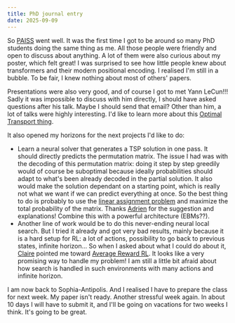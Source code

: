```yaml
---
title: PhD journal entry
date: 2025-09-09
---
```


So [PAISS](https://paiss.inria.fr) went well. It was the first time I got to be around so many PhD
students doing the same thing as me. All those people were friendly and open to discuss about
anything. A lot of them were also curious about my poster, which felt great! I was surprised to see
how little people knew about transformers and their modern positional encoding. I realised I'm still
in a bubble. To be fair, I knew nothing about most of others' papers.

Presentations were also very good, and of course I got to met Yann LeCun!!! Sadly it was impossible
to discuss with him directly, I should have asked questions after his talk. Maybe I should send that
email? Other than him, a lot of talks were highly interesting. I'd like to learn more about this
[Optimal Transport thing](https://arxiv.org/abs/2505.06589).

It also opened my horizons for the next projects I'd like to do:
- Learn a neural solver that generates a TSP solution in one pass. It should directly predicts the
  permutation matrix. The issue I had was with the decoding of this permutation matrix: doing it
  step by step greedily would of course be suboptimal because ideally probabilities should adapt to
  what's been already decoded in the partial solution. It also would make the solution dependant on
  a starting point, which is really not what we want if we can predict everything at once. So the
  best thing to do is probably to use the [linear assignment problem](https://optax.readthedocs.io/en/latest/_collections/examples/linear_assignment_problem.html)
  and maximize the total probability of the matrix. Thanks
  [Adrien](https://www.linkedin.com/in/adrien-lagesse-18b1211b9/) for the suggestion and
  explanations! Combine this with a powerful architecture (EBMs??).
- Another line of work would be to do this never-ending neural local search. But I tried it already
  and got very bad results, mainly because it is a hard setup for RL: a lot of actions, possibility
  to go back to previous states, infinite horizon... So when I asked about what I could do about it,
  [Claire](https://www.cvernade.com/) pointed me toward [Average Reward RL](https://web.ics.purdue.edu/~vaneet/publi_avrl.htm).
  It looks like a very promising way to handle my problem! I am still a little bit afraid about how
  search is handled in such environments with many actions and infinite horizon.

I am now back to Sophia-Antipolis. And I realised I have to prepare the class for next week. My
paper isn't ready. Another stressful week again. In about 10 days I will have to submit it, and I'll
be going on vacations for two weeks I think. It's going to be great.
